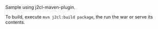 Sample using j2cl-maven-plugin.

To build, execute `mvn j2cl:build package`, the run the war or serve its contents.
